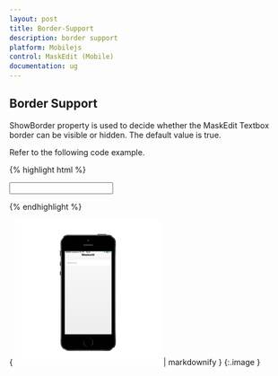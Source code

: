 ```yaml
---
layout: post
title: Border-Support
description: border support
platform: Mobilejs
control: MaskEdit (Mobile)
documentation: ug
---
```


## Border Support

ShowBorder property is used to decide whether the MaskEdit Textbox border can be visible or hidden. The default value is true.

Refer to the following code example.

{% highlight html %}

<input id=" maskedit_sample" data-role="ejmmaskedit" data-ej-showborder="false" data-ej-watermarktext="Maskedit" data-ej-mask="+1 (999) 999-9999" />



{% endhighlight %}



{ ![D:/Final Doc/mockup/IMG_0522_iphone5s_spacegrey_portrait.png](Border-Support_images/Border-Support_img1.png) | markdownify }
{:.image }


